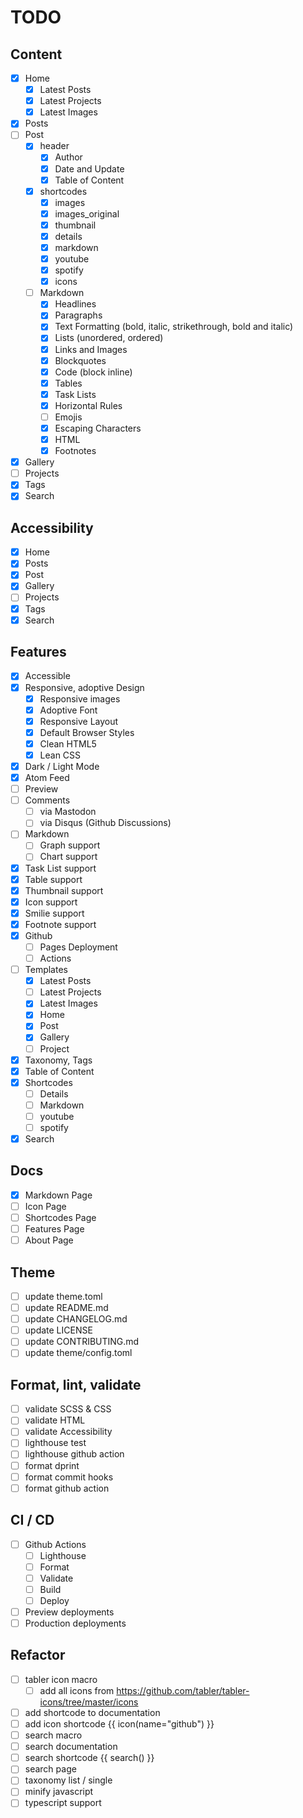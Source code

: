 # TODO

## Content

- [x] Home
  - [x] Latest Posts
  - [x] Latest Projects
  - [x] Latest Images
- [x] Posts
- [ ] Post
  - [x] header
    - [x] Author
    - [x] Date and Update
    - [x] Table of Content
  - [x] shortcodes
    - [x] images
    - [x] images_original
    - [x] thumbnail
    - [x] details
    - [x] markdown
    - [x] youtube
    - [x] spotify
    - [x] icons
  - [ ] Markdown
    - [x] Headlines
    - [x] Paragraphs
    - [x] Text Formatting (bold, italic, strikethrough, bold and italic)
    - [x] Lists (unordered, ordered)
    - [x] Links and Images
    - [x] Blockquotes
    - [x] Code (block inline)
    - [x] Tables
    - [x] Task Lists
    - [x] Horizontal Rules
    - [ ] Emojis
    - [x] Escaping Characters
    - [x] HTML
    - [x] Footnotes
- [x] Gallery
- [ ] Projects
- [x] Tags
- [x] Search

## Accessibility

- [x] Home
- [x] Posts
- [x] Post
- [x] Gallery
- [ ] Projects
- [x] Tags
- [x] Search

## Features

- [x] Accessible
- [x] Responsive, adoptive Design
  - [x] Responsive images
  - [x] Adoptive Font
  - [x] Responsive Layout
  - [x] Default Browser Styles
  - [x] Clean HTML5
  - [x] Lean CSS
- [X] Dark / Light Mode
- [x] Atom Feed
- [ ] Preview
- [ ] Comments
  - [ ] via Mastodon
  - [ ] via Disqus (Github Discussions)
- [ ] Markdown
  - [ ] Graph support
  - [ ] Chart support
-   [x] Task List support
-   [x] Table support
-   [x] Thumbnail support
-   [x] Icon support
-   [x] Smilie support
-   [x] Footnote support
- [x] Github
  - [ ] Pages Deployment
  - [ ] Actions
- [ ] Templates
  - [x] Latest Posts
  - [ ] Latest Projects
  - [x] Latest Images
  - [x] Home
  - [x] Post
  - [x] Gallery
  - [ ] Project
- [x] Taxonomy, Tags
- [x] Table of Content
- [x] Shortcodes
  - [ ] Details
  - [ ] Markdown
  - [ ] youtube
  - [ ] spotify
- [x] Search
  
## Docs

- [x] Markdown Page
- [ ] Icon Page
- [ ] Shortcodes Page
- [ ] Features Page
- [ ] About Page

## Theme

- [ ] update theme.toml
- [ ] update README.md
- [ ] update CHANGELOG.md
- [ ] update LICENSE
- [ ] update CONTRIBUTING.md
- [ ] update theme/config.toml

## Format, lint, validate

- [ ] validate SCSS & CSS
- [ ] validate HTML
- [ ] validate Accessibility
- [ ] lighthouse test
- [ ] lighthouse github action
- [ ] format dprint
- [ ] format commit hooks
- [ ] format github action

## CI / CD

- [ ] Github Actions
  - [ ] Lighthouse
  - [ ] Format
  - [ ] Validate
  - [ ] Build
  - [ ] Deploy
- [ ] Preview deployments
- [ ] Production deployments
  
## Refactor

- [ ] tabler icon macro
  - [ ] add all icons from <https://github.com/tabler/tabler-icons/tree/master/icons>
- [ ] add shortcode to documentation
- [ ] add icon shortcode {{ icon(name="github") }}
- [ ] search macro
- [ ] search documentation
- [ ] search shortcode {{ search() }}
- [ ] search page
- [ ] taxonomy list / single
- [ ] minify javascript
- [ ] typescript support
